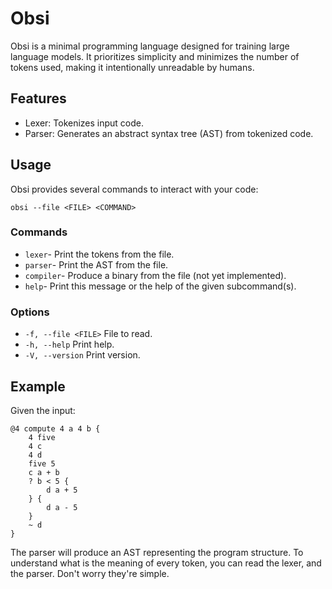 # Obsi
Obsi is a minimal programming language designed for training large language models. It prioritizes simplicity and minimizes the number of tokens used, making it intentionally unreadable by humans.

## Features
- Lexer: Tokenizes input code.
- Parser: Generates an abstract syntax tree (AST) from tokenized code.

## Usage
Obsi provides several commands to interact with your code:

```
obsi --file <FILE> <COMMAND>
```

### Commands

- `lexer`- Print the tokens from the file.
- `parser`- Print the AST from the file.
- `compiler`- Produce a binary from the file (not yet implemented).
- `help`- Print this message or the help of the given subcommand(s).

### Options
- `-f, --file <FILE>` File to read.
- `-h, --help` Print help.
- `-V, --version` Print version.

## Example
Given the input:

```
@4 compute 4 a 4 b {
    4 five 
    4 c
    4 d
    five 5 
    c a + b 
    ? b < 5 {
        d a + 5
    } {
        d a - 5
    }
    ~ d
}

```
The parser will produce an AST representing the program structure. To understand what is the meaning of every token, you can read the lexer, and the parser. Don't worry they're simple.
